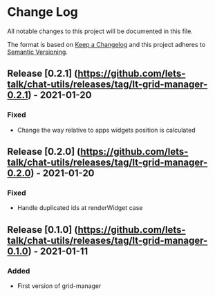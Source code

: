 # Change Log
All notable changes to this project will be documented in this file.

The format is based on [Keep a Changelog](http://keepachangelog.com/)
and this project adheres to [Semantic Versioning](http://semver.org/).

## Release [0.2.1] (https://github.com/lets-talk/chat-utils/releases/tag/lt-grid-manager-0.2.1) - 2021-01-20
### Fixed
- Change the way relative to apps widgets position is calculated

## Release [0.2.0] (https://github.com/lets-talk/chat-utils/releases/tag/lt-grid-manager-0.2.0) - 2021-01-20
### Fixed
- Handle duplicated ids at renderWidget case

## Release [0.1.0] (https://github.com/lets-talk/chat-utils/releases/tag/lt-grid-manager-0.1.0) - 2021-01-11
### Added
- First version of grid-manager